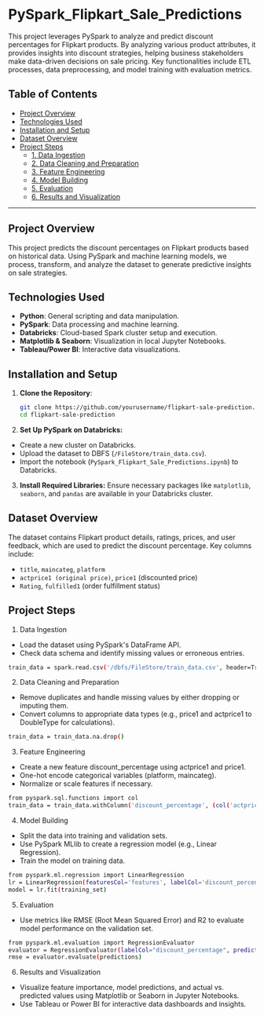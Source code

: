 # PySpark_Flipkart_Sale_Predictions

This project leverages PySpark to analyze and predict discount percentages for Flipkart products. By analyzing various product attributes, it provides insights into discount strategies, helping business stakeholders make data-driven decisions on sale pricing. Key functionalities include ETL processes, data preprocessing, and model training with evaluation metrics.

## Table of Contents
- [Project Overview](#project-overview)
- [Technologies Used](#technologies-used)
- [Installation and Setup](#installation-and-setup)
- [Dataset Overview](#dataset-overview)
- [Project Steps](#project-steps)
  - [1. Data Ingestion](#1-data-ingestion)
  - [2. Data Cleaning and Preparation](#2-data-cleaning-and-preparation)
  - [3. Feature Engineering](#3-feature-engineering)
  - [4. Model Building](#4-model-building)
  - [5. Evaluation](#5-evaluation)
  - [6. Results and Visualization](#6-results-and-visualization)

---

## Project Overview
This project predicts the discount percentages on Flipkart products based on historical data. Using PySpark and machine learning models, we process, transform, and analyze the dataset to generate predictive insights on sale strategies. 

## Technologies Used
- **Python**: General scripting and data manipulation.
- **PySpark**: Data processing and machine learning.
- **Databricks**: Cloud-based Spark cluster setup and execution.
- **Matplotlib & Seaborn**: Visualization in local Jupyter Notebooks.
- **Tableau/Power BI**: Interactive data visualizations.

## Installation and Setup
1. **Clone the Repository**:
   ```bash
   git clone https://github.com/yourusername/flipkart-sale-prediction.git
   cd flipkart-sale-prediction

2. **Set Up PySpark on Databricks:**
- Create a new cluster on Databricks.
- Upload the dataset to DBFS (`/FileStore/train_data.csv`).
- Import the notebook (`PySpark_Flipkart_Sale_Predictions.ipynb`) to Databricks.
  
3. **Install Required Libraries:** Ensure necessary packages like `matplotlib`, `seaborn`, and `pandas` are available in your Databricks cluster.
   
## Dataset Overview
The dataset contains Flipkart product details, ratings, prices, and user feedback, which are used to predict the discount percentage. Key columns include:

- `title`, `maincateg`, `platform`
- `actprice1 (original price)`, `price1` (discounted price)
- `Rating`, `fulfilled1` (order fulfillment status)

## Project Steps
1. Data Ingestion
- Load the dataset using PySpark's DataFrame API.
- Check data schema and identify missing values or erroneous entries.

```bash
train_data = spark.read.csv('/dbfs/FileStore/train_data.csv', header=True, inferSchema=True)
```

2. Data Cleaning and Preparation
- Remove duplicates and handle missing values by either dropping or imputing them.
- Convert columns to appropriate data types (e.g., price1 and actprice1 to DoubleType for calculations).

```bash
train_data = train_data.na.drop()
```

3. Feature Engineering
- Create a new feature discount_percentage using actprice1 and price1.
- One-hot encode categorical variables (platform, maincateg).
- Normalize or scale features if necessary.

```bash
from pyspark.sql.functions import col
train_data = train_data.withColumn('discount_percentage', (col('actprice1') - col('price1')) / col('actprice1') * 100)
```

4. Model Building
- Split the data into training and validation sets.
- Use PySpark MLlib to create a regression model (e.g., Linear Regression).
- Train the model on training data.

```bash
from pyspark.ml.regression import LinearRegression
lr = LinearRegression(featuresCol='features', labelCol='discount_percentage')
model = lr.fit(training_set)
```

5. Evaluation
- Use metrics like RMSE (Root Mean Squared Error) and R2 to evaluate model performance on the validation set.

```bash
from pyspark.ml.evaluation import RegressionEvaluator
evaluator = RegressionEvaluator(labelCol="discount_percentage", predictionCol="prediction", metricName="rmse")
rmse = evaluator.evaluate(predictions)
```

6. Results and Visualization
- Visualize feature importance, model predictions, and actual vs. predicted values using Matplotlib or Seaborn in Jupyter Notebooks.
- Use Tableau or Power BI for interactive data dashboards and insights.
